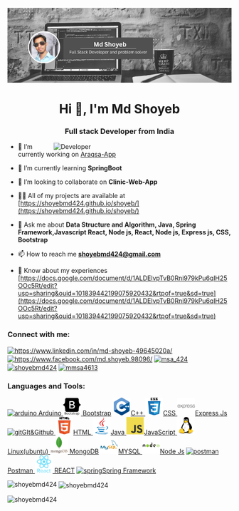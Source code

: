 ![logo](https://github.com/shoyebmd424/shoyebmd424/blob/main/profile-banner.png)

<h1 align="center">Hi 👋, I'm Md Shoyeb</h1>
<h3 align="center">Full stack Developer from India</h3>
<img align="right" alt="Developer" width="400" src="https://mycannabisaccountant.com/wp-content/uploads/2022/02/e87c5693979173.5e7f9c4d14e64.gif" >

- 🔭 I’m currently working on [Araqsa-App](http://araqsa.com/)

- 🌱 I’m currently learning **SpringBoot**

- 👯 I’m looking to collaborate on **Clinic-Web-App**

- 👨‍💻 All of my projects are available at [https://shoyebmd424.github.io/shoyeb/](https://shoyebmd424.github.io/shoyeb/)

- 💬 Ask me about **Data Structure and Algorithm, Java, Spring Framework,Javascript React, Node js, React, Node js, Express js, CSS, Bootstrap**

- 📫 How to reach me **shoyebmd424@gmail.com**

- 📄 Know about my experiences [https://docs.google.com/document/d/1ALDElvpTvB0Rni979kPu6qlH25OOc5Rt/edit?usp=sharing&ouid=101839442199075920432&rtpof=true&sd=true](https://docs.google.com/document/d/1ALDElvpTvB0Rni979kPu6qlH25OOc5Rt/edit?usp=sharing&ouid=101839442199075920432&rtpof=true&sd=true)

<h3 align="left">Connect with me:</h3>
<p align="left">
<a href="https://linkedin.com/in/https://www.linkedin.com/in/md-shoyeb-49645020a/" target="blank">
<img align="center" src="https://raw.githubusercontent.com/rahuldkjain/github-profile-readme-generator/master/src/images/icons/Social/linked-in-alt.svg" alt="https://www.linkedin.com/in/md-shoyeb-49645020a/" height="30" width="40" />  </a>
<a href="https://fb.com/https://www.facebook.com/md.shoyeb.98096/" target="blank"><img align="center" src="https://raw.githubusercontent.com/rahuldkjain/github-profile-readme-generator/master/src/images/icons/Social/facebook.svg" alt="https://www.facebook.com/md.shoyeb.98096/" height="30" width="40" /></a>
<a href="https://instagram.com/msa_424" target="blank"><img align="center" src="https://raw.githubusercontent.com/rahuldkjain/github-profile-readme-generator/master/src/images/icons/Social/instagram.svg" alt="msa_424" height="30" width="40" /></a>
<a href="https://www.leetcode.com/shoyebmd424" target="blank"><img align="center" src="https://raw.githubusercontent.com/rahuldkjain/github-profile-readme-generator/master/src/images/icons/Social/leet-code.svg" alt="shoyebmd424" height="30" width="40" /></a>
<a href="https://auth.geeksforgeeks.org/user/mmsa4613" target="blank"><img align="center" src="https://raw.githubusercontent.com/rahuldkjain/github-profile-readme-generator/master/src/images/icons/Social/geeks-for-geeks.svg" alt="mmsa4613" height="30" width="40" /></a>
</p>

<h3 align="left">Languages and Tools:</h3>
<p align="left"> <a href="https://www.arduino.cc/" target="_blank" rel="noreferrer">
<img src="https://cdn.worldvectorlogo.com/logos/arduino-1.svg" alt="arduino" width="40" height="40"/> <span>Arduino</span> </a>
 <a href="https://getbootstrap.com" target="_blank" rel="noreferrer"> 
 <img src="https://raw.githubusercontent.com/devicons/devicon/master/icons/bootstrap/bootstrap-plain-wordmark.svg" alt="bootstrap" width="40" height="40"/> 
<span>Bootstrap</span></a>
 <a href="https://www.w3schools.com/cpp/" target="_blank" rel="noreferrer">
  <img src="https://raw.githubusercontent.com/devicons/devicon/master/icons/cplusplus/cplusplus-original.svg" alt="cplusplus" width="40" height="40"/><span>C++</span> </a> 
  <a href="https://www.w3schools.com/css/" target="_blank" rel="noreferrer">
   <img src="https://raw.githubusercontent.com/devicons/devicon/master/icons/css3/css3-original-wordmark.svg" alt="css3" width="40" height="40"/><span>CSS</span> </a> 
  <a href="https://expressjs.com" target="_blank" rel="noreferrer">
   <img src="https://raw.githubusercontent.com/devicons/devicon/master/icons/express/express-original-wordmark.svg" alt="express" width="40" height="40"/><span>Express Js</span> </a> 
   <a href="https://git-scm.com/" target="_blank" rel="noreferrer">
    <img src="https://www.vectorlogo.zone/logos/git-scm/git-scm-icon.svg" alt="git" width="40" height="40"/><span>GIt&Github</span> </a> 
    <a href="https://www.w3.org/html/" target="_blank" rel="noreferrer">
     <img src="https://raw.githubusercontent.com/devicons/devicon/master/icons/html5/html5-original-wordmark.svg" alt="html5" width="40" height="40"/><span>HTML</span> </a> 
     <a href="https://www.java.com" target="_blank" rel="noreferrer"> 
     <img src="https://raw.githubusercontent.com/devicons/devicon/master/icons/java/java-original.svg" alt="java" width="40" height="40"/><span>Java</span> </a>
      <a href="https://developer.mozilla.org/en-US/docs/Web/JavaScript" target="_blank" rel="noreferrer">
       <img src="https://raw.githubusercontent.com/devicons/devicon/master/icons/javascript/javascript-original.svg" alt="javascript" width="40" height="40"/><span>JavaScript</span> </a>
        <a href="https://www.linux.org/" target="_blank" rel="noreferrer"> 
        <img src="https://raw.githubusercontent.com/devicons/devicon/master/icons/linux/linux-original.svg" alt="linux" width="40" height="40"/><span>Linux(ubuntu)</span> </a> 
        <a href="https://www.mongodb.com/" target="_blank" rel="noreferrer"> 
        <img src="https://raw.githubusercontent.com/devicons/devicon/master/icons/mongodb/mongodb-original-wordmark.svg" alt="mongodb" width="40" height="40"/> <span>MongoDB</span></a>
         <a href="https://www.mysql.com/" target="_blank" rel="noreferrer">
          <img src="https://raw.githubusercontent.com/devicons/devicon/master/icons/mysql/mysql-original-wordmark.svg" alt="mysql" width="40" height="40"/><span>MYSQL</span> </a> 
          <a href="https://nodejs.org" target="_blank" rel="noreferrer"> 
          <img src="https://raw.githubusercontent.com/devicons/devicon/master/icons/nodejs/nodejs-original-wordmark.svg" alt="nodejs" width="40" height="40"/><span>Node Js</span></a>
           <a href="https://postman.com" target="_blank" rel="noreferrer">
            <img src="https://www.vectorlogo.zone/logos/getpostman/getpostman-icon.svg" alt="postman" width="40" height="40"/><span>Postman</span> </a> 
            <a href="https://reactjs.org/" target="_blank" rel="noreferrer">
             <img src="https://raw.githubusercontent.com/devicons/devicon/master/icons/react/react-original-wordmark.svg" alt="react" width="40" height="40"/> REACT</a>
              <a href="https://spring.io/" target="_blank" rel="noreferrer">
               <img src="https://www.vectorlogo.zone/logos/springio/springio-icon.svg" alt="spring" width="40" height="40"/><span>Spring Framework</span> </a>
                </p>

<p><img align="left" src="https://github-readme-stats.vercel.app/api/top-langs?username=shoyebmd424&show_icons=true&locale=en&layout=compact" alt="shoyebmd424" /></p>

<p>&nbsp;<img align="center" src="https://github-readme-stats.vercel.app/api?username=shoyebmd424&show_icons=true&locale=en" alt="shoyebmd424" /></p>

<p><img align="center" src="https://github-readme-streak-stats.herokuapp.com/?user=shoyebmd424&" alt="shoyebmd424" /></p>
